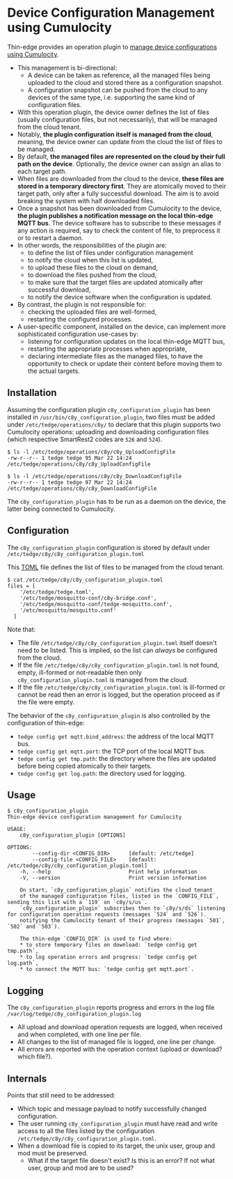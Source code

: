 # Device Configuration Management using Cumulocity

Thin-edge provides an operation plugin to
[manage device configurations using Cumulocity](https://cumulocity.com/guides/users-guide/device-management/#to-retrieve-and-apply-a-configuration-snapshot-to-a-device-which-supports-multiple-configuration-types).

* This management is bi-directional:
  * A device can be taken as reference, all the managed files being uploaded to the cloud
    and stored there as a configuration snapshot.
  * A configuration snapshot can be pushed from the cloud to any devices of the same type,
    i.e. supporting the same kind of configuration files.
* With this operation plugin, the device owner defines the list of files
  (usually configuration files, but not necessarily),
  that will be managed from the cloud tenant.
* Notably, __the plugin configuration itself is managed from the cloud__,
  meaning, the device owner can update from the cloud the list of files to be managed.
* By default, __the managed files are represented on the cloud by their full path on the device__.
  Optionally, the device owner can assign an alias to each target path.  
* When files are downloaded from the cloud to the device,
  __these files are stored in a temporary directory first__.
  They are atomically moved to their target path, only after a fully successful download.
  The aim is to avoid breaking the system with half downloaded files.
* Once a snapshot has been downloaded from Cumulocity to the device,
  __the plugin publishes a notification message on the local thin-edge MQTT bus__.
  The device software has to subscribe to these messages if any action is required,
  say to check the content of file, to preprocess it or to restart a daemon. 
* In other words, the responsibilities of the plugin are:
  * to define the list of files under configuration management
  * to notify the cloud when this list is updated,
  * to upload these files to the cloud on demand,  
  * to download the files pushed from the cloud,
  * to make sure that the target files are updated atomically after successful download,
  * to notify the device software when the configuration is updated.
* By contrast, the plugin is not responsible for:
  * checking the uploaded files are well-formed,
  * restarting the configured processes.
* A user-specific component, installed on the device,
  can implement more sophisticated configuration use-cases by:
  * listening for configuration updates on the local thin-edge MQTT bus,
  * restarting the appropriate processes when appropriate,  
  * declaring intermediate files as the managed files,
    to have the opportunity to check or update their content
    before moving them to the actual targets.

## Installation

Assuming the configuration plugin `c8y_configuration_plugin`
has been installed in `/usr/bin/c8y_configuration_plugin`,
two files must be added under `/etc/tedge/operations/c8y/`
to declare that this plugin supports two Cumulocity operations:
uploading and downloading configuration files
(which respective SmartRest2 codes are `526` and `524`).

```shell
$ ls -l /etc/tedge/operations/c8y/c8y_UploadConfigFile
-rw-r--r-- 1 tedge tedge 95 Mar 22 14:24 /etc/tedge/operations/c8y/c8y_UploadConfigFile
  
$ ls -l /etc/tedge/operations/c8y/c8y_DownloadConfigFile
-rw-r--r-- 1 tedge tedge 97 Mar 22 14:24 /etc/tedge/operations/c8y/c8y_DownloadConfigFile
```

The `c8y_configuration_plugin` has to be run as a daemon on the device, the latter being connected to Cumulocity.

## Configuration

The `c8y_configuration_plugin` configuration is stored by default under `/etc/tedge/c8y/c8y_configuration_plugin.toml`

This [TOML](https://toml.io/en/) file defines the list of files to be managed from the cloud tenant.

```shell
$ cat /etc/tedge/c8y/c8y_configuration_plugin.toml
files = [
    '/etc/tedge/tedge.toml',
    '/etc/tedge/mosquitto-conf/c8y-bridge.conf',
    '/etc/tedge/mosquitto-conf/tedge-mosquitto.conf',
    '/etc/mosquitto/mosquitto.conf'
  ]
```

Note that:
* The file `/etc/tedge/c8y/c8y_configuration_plugin.toml` itself doesn't need to be listed.
  This is implied, so the list can *always* be configured from the cloud.
* If the file `/etc/tedge/c8y/c8y_configuration_plugin.toml`
  is not found, empty, ill-formed or not-readable
  then only `c8y_configuration_plugin.toml` is managed from the cloud.
* If the file `/etc/tedge/c8y/c8y_configuration_plugin.toml` is ill-formed
  or cannot be read then an error is logged, but the operation proceed
  as if the file were empty.
  
The behavior of the `c8y_configuration_plugin` is also controlled
by the configuration of thin-edge:

* `tedge config get mqtt.bind_address`: the address of the local MQTT bus.
* `tedge config get mqtt.port`: the TCP port of the local MQTT bus.
* `tedge config get tmp.path`: the directory where the files are updated
  before being copied atomically to their targets.
* `tedge config get log.path`: the directory used for logging.

## Usage

```shell
$ c8y_configuration_plugin
Thin-edge device configuration management for Cumulocity

USAGE:
    c8y_configuration_plugin [OPTIONS]

OPTIONS:
        --config-dir <CONFIG_DIR>      [default: /etc/tedge]
        --config-file <CONFIG_FILE>    [default: /etc/tedge/c8y/c8y_configuration_plugin.toml]
    -h, --help                         Print help information
    -V, --version                      Print version information

    On start, `c8y_configuration_plugin` notifies the cloud tenant
    of the managed configuration files, listed in the `CONFIG_FILE`, sending this list with a `119` on `c8y/s/us`.
    `c8y_configuration_plugin` subscribes then to `c8y/s/ds` listening for configuration operation requests (messages `524` and `526`).
    notifying the Cumulocity tenant of their progress (messages `501`, `502` and `503`).
    
    The thin-edge `CONFIG_DIR` is used to find where:
    * to store temporary files on download: `tedge config get tmp.path`,
    * to log operation errors and progress: `tedge config get log.path`,
    * to connect the MQTT bus: `tedge config get mqtt.port`.
```

## Logging

The `c8y_configuration_plugin` reports progress and errors in the log file `/var/log/tedge/c8y_configuration_plugin.log`

* All upload and download operation requests are logged, when received and when completed,
  with one line per file.
* All changes to the list of managed file is logged, one line per change.
* All errors are reported with the operation context (upload or download? which file?).

## Internals

Points that still need to be addressed:

* Which topic and message payload to notify successfully changed configuration.
* The user running `c8y_configuration_plugin` must have read and write access
  to all the files listed by the configuration `/etc/tedge/c8y/c8y_configuration_plugin.toml`.
* When a download file is copied to its target, the unix user, group and mod must be preserved.
  * What if the target file doesn't exist? Is this is an error? If not what user, group and mod are to be used?